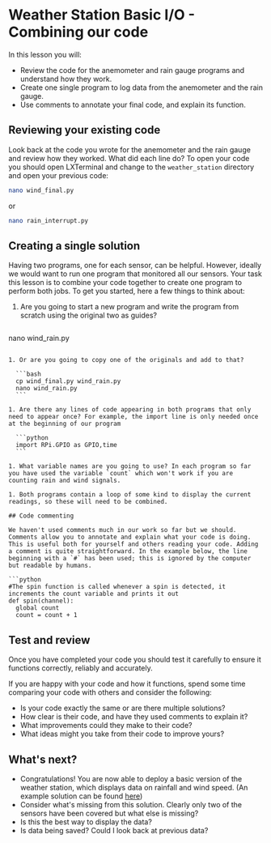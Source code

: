 # Weather Station Basic I/O - Combining our code

In this lesson you will:

- Review the code for the anemometer and rain gauge programs and understand how they work.
- Create one single program to log data from the anemometer and the rain gauge.
- Use comments to annotate your final code, and explain its function.

## Reviewing your existing code

Look back at the code you wrote for the anemometer and the rain gauge and review how they worked. What did each line do? To open your code you should open LXTerminal and change to the `weather_station` directory and open your previous code:

```bash
nano wind_final.py
```

or

```bash
nano rain_interrupt.py
```

## Creating a single solution

Having two programs, one for each sensor, can be helpful. However, ideally we would want to run one program that monitored all our sensors. Your task this lesson is to combine your code together to create one program to perform both jobs. To get you started, here a few things to think about:

1. Are you going to start a new program and write the program from scratch using the original two as guides?

    ```bash
  nano wind_rain.py
  ```

1. Or are you going to copy one of the originals and add to that?

    ```bash
    cp wind_final.py wind_rain.py
    nano wind_rain.py
    ```

1. Are there any lines of code appearing in both programs that only need to appear once? For example, the import line is only needed once at the beginning of our program

    ```python
    import RPi.GPIO as GPIO,time
    ```

1. What variable names are you going to use? In each program so far you have used the variable `count` which won't work if you are counting rain and wind signals.

1. Both programs contain a loop of some kind to display the current readings, so these will need to be combined.

## Code commenting

We haven't used comments much in our work so far but we should. Comments allow you to annotate and explain what your code is doing. This is useful both for yourself and others reading your code. Adding a comment is quite straightforward. In the example below, the line beginning with a `#` has been used; this is ignored by the computer but readable by humans.

```python
#The spin function is called whenever a spin is detected, it increments the count variable and prints it out
def spin(channel):
    global count
    count = count + 1
```

## Test and review

Once you have completed your code you should test it carefully to ensure it functions correctly, reliably and accurately.

If you are happy with your code and how it functions, spend some time comparing your code with others and consider the following:

- Is your code exactly the same or are there multiple solutions?
- How clear is their code, and have they used comments to explain it?
- What improvements could they make to their code?
- What ideas might you take from their code to improve yours?

## What's next?

- Congratulations! You are now able to deploy a basic version of the weather station, which displays data on rainfall and wind speed. (An example solution can be found [here](code/wind_rain.py))
- Consider what's missing from this solution. Clearly only two of the sensors have been covered but what else is missing?
- Is this the best way to display the data?
- Is data being saved? Could I look back at previous data?
